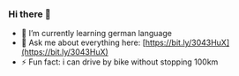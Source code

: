 ### Hi there 👋

- 🌱 I’m currently learning german language
- 💬 Ask me about everything here: [https://bit.ly/3043HuX](https://bit.ly/3043HuX)
- ⚡ Fun fact: i can drive by bike without stopping 100km
